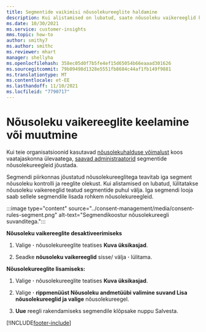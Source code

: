 ```yaml
---
title: Segmentide vaikimisi nõusolekureeglite haldamine
description: Kui alistamised on lubatud, saate nõusoleku vaikereeglid keelata või neid muuta.
ms.date: 10/30/2021
ms.service: customer-insights
mms.topic: how-to
author: smithy7
ms.author: smithc
ms.reviewer: mhart
manager: shellyha
ms.openlocfilehash: 358ec05d0f7b5fe4ef15d65054b66eaaad301626
ms.sourcegitcommit: 79b09498d1328e5551fb8684c44af1fb149f9881
ms.translationtype: MT
ms.contentlocale: et-EE
ms.lasthandoff: 11/10/2021
ms.locfileid: "7790717"
---
```

# <a name="disable-or-change-default-consent-rules"></a>Nõusoleku vaikereeglite keelamine või muutmine

Kui teie organisatsioonid kasutavad [nõusolekuhalduse võimalust](../consent-management/overview.md) koos vaatajaskonna ülevaatega, [saavad administraatorid](activate-consent.md) segmentide nõusolekureegleid jõustada. 

Segmendi piirkonnas jõustatud nõusolekureeglitega teavitab iga segment nõusoleku kontrolli ja reeglite olekust. Kui alistamised on lubatud, lülitatakse nõusoleku vaikereeglid teatud segmentide puhul välja. Iga segmendi looja saab sellele segmendile lisada rohkem nõusolekureegleid. 

:::image type="content" source="../consent-management/media/consent-rules-segment.png" alt-text="Segmendikoostur nõusolekureegli suvanditega.":::

**Nõusoleku vaikereeglite desaktiveerimiseks**

1. Valige **·** nõusolekureeglite teatises **Kuva üksikasjad**. 

1. Seadke **nõusoleku vaikereeglid** sisse/ välja **·** lülitama.

**Nõusolekureeglite lisamiseks:**

1. Valige **·** nõusolekureeglite teatises **Kuva üksikasjad**. 

1. Valige **·** **rippmenüüst Nõusoleku andmetüübi valimine suvand Lisa nõusolekureeglid ja valige** nõusolekureegel.

1. **Uue** reegli rakendamiseks segmendile klõpsake nuppu Salvesta.

[!INCLUDE[footer-include](../includes/footer-banner.md)] 
